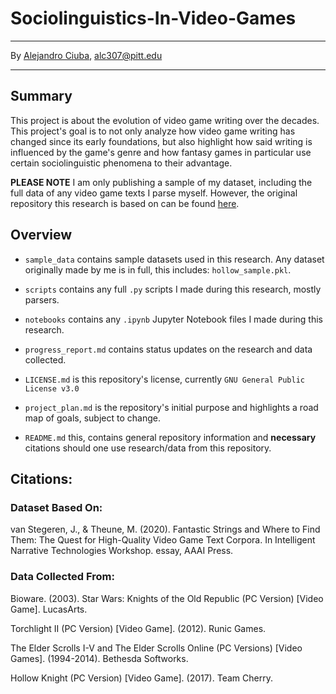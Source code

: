 # Sociolinguistics-In-Video-Games
***
By [Alejandro Ciuba](https://alejandrociuba.github.io), alc307@pitt.edu
***
## Summary
This project is about the evolution of video game writing over the decades. This project's goal is to not only analyze how video game writing has changed since its early foundations, but also highlight how said writing is influenced by the game's genre and how fantasy games in particular use certain sociolinguistic phenomena to their advantage.

**PLEASE NOTE** I am only publishing a sample of my dataset, including the full data of any video game texts I parse myself. However, the original repository this research is based on can be found [here](https://github.com/hmi-utwente/video-game-text-corpora).

## Overview
* `sample_data` contains sample datasets used in this research. Any dataset originally made by me is in full, this includes: `hollow_sample.pkl`.
* `scripts` contains any full `.py` scripts I made during this research, mostly parsers.
* `notebooks` contains any `.ipynb` Jupyter Notebook files I made during this research.

* `progress_report.md` contains status updates on the research and data collected.
* `LICENSE.md` is this repository's license, currently `GNU General Public License v3.0`
* `project_plan.md` is the repository's initial purpose and highlights a road map of goals, subject to change.
* `README.md` this, contains general repository information and **necessary** citations should one use research/data from this repository.

## Citations:
### Dataset Based On:
van Stegeren, J., & Theune, M. (2020). Fantastic Strings and Where to Find Them: The Quest for High-Quality Video Game Text Corpora. In Intelligent Narrative Technologies Workshop. essay, AAAI Press.

### Data Collected From:
Bioware. (2003). Star Wars: Knights of the Old Republic (PC Version) [Video Game]. LucasArts.

Torchlight II (PC Version) [Video Game]. (2012). Runic Games.

The Elder Scrolls I-V and The Elder Scrolls Online (PC Versions) [Video Games]. (1994-2014). Bethesda Softworks.

Hollow Knight (PC Version) [Video Game]. (2017). Team Cherry.
